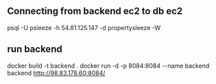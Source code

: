 ## Connecting from backend ec2 to db ec2
psql -U psleeze -h 54.81.125.147 -d propertysleeze -W

## run backend
docker build -t backend .
docker run -d -p 8084:8084 --name backend backend
http://98.83.178.60:8084/